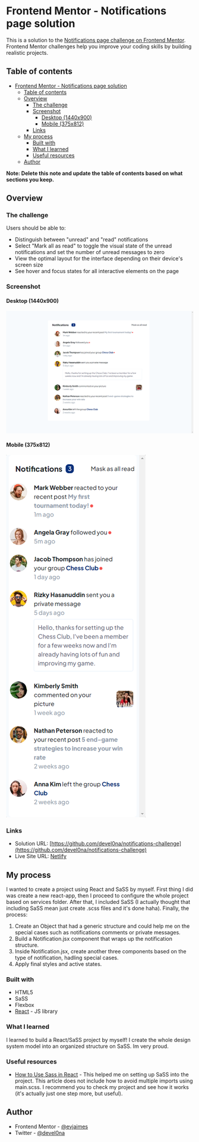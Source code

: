 # Frontend Mentor - Notifications page solution

This is a solution to the [Notifications page challenge on Frontend Mentor](https://www.frontendmentor.io/challenges/notifications-page-DqK5QAmKbC). Frontend Mentor challenges help you improve your coding skills by building realistic projects. 

## Table of contents

- [Frontend Mentor - Notifications page solution](#frontend-mentor---notifications-page-solution)
  - [Table of contents](#table-of-contents)
  - [Overview](#overview)
    - [The challenge](#the-challenge)
    - [Screenshot](#screenshot)
      - [Desktop (1440x900)](#desktop-1440x900)
      - [Mobile (375x812)](#mobile-375x812)
    - [Links](#links)
  - [My process](#my-process)
    - [Built with](#built-with)
    - [What I learned](#what-i-learned)
    - [Useful resources](#useful-resources)
  - [Author](#author)

**Note: Delete this note and update the table of contents based on what sections you keep.**

## Overview

### The challenge

Users should be able to:

- Distinguish between "unread" and "read" notifications
- Select "Mark all as read" to toggle the visual state of the unread notifications and set the number of unread messages to zero
- View the optimal layout for the interface depending on their device's screen size
- See hover and focus states for all interactive elements on the page

### Screenshot

#### Desktop (1440x900) 
![](./public/Laptop-1-1440x900.png)

#### Mobile (375x812) 
![](./public/iPhone-XS-X-375x812.png)



### Links

- Solution URL: [https://github.com/devel0na/notifications-challenge](https://github.com/devel0na/notifications-challenge)
- Live Site URL: [Netlify](https://incomparable-piroshki-e8c58b.netlify.app/)

## My process

I wanted to create a project using React and SaSS by myself. First thing I did was create a new react-app, then I proceed to configure the whole project based on services folder. After that, I included SaSS (I actually thought that including SaSS mean just create .scss files and it's done haha). Finally, the process:

1. Create an Object that had a generic structure and could help me on the special cases such as notifications comments or private messages.
2. Build a Notification.jsx component that wraps up the notification structure.
3. Inside Notification.jsx, create another three components based on the type of notification, hadling special cases.
4. Apply final styles and active states.
### Built with

- HTML5
- SaSS
- Flexbox
- [React](https://reactjs.org/) - JS library


### What I learned

I learned to build a React/SaSS project by myself! I create the whole design system model into an organized structure on SaSS. Im very proud.



### Useful resources

- [How to Use Sass in React](https://www.makeuseof.com/react-sass-how-use/) - This helped me on setting up SaSS into the project. This article does not include how to avoid multiple imports using main.scss. I recommend you to check my project and see how it works (it's actually just one step more, but useful).

## Author


- Frontend Mentor - [@evjaimes](https://www.frontendmentor.io/profile/evjaimes)
- Twitter - [@devel0na](https://www.twitter.com/devel0na)

